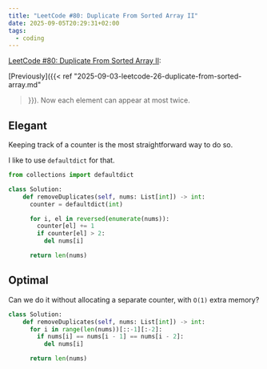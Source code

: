 ```yaml
---
title: "LeetCode #80: Duplicate From Sorted Array II"
date: 2025-09-05T20:29:31+02:00
tags:
  - coding
---
```


[LeetCode #80: Duplicate From Sorted Array II](https://leetcode.com/problems/remove-duplicates-from-sorted-array-ii/):

[Previously]({{< ref "2025-09-03-leetcode-26-duplicate-from-sorted-array.md"
>}}). Now each element can appear at most twice.

## Elegant

Keeping track of a counter is the most straightforward way to do so.

I like to use `defaultdict` for that.

```python
from collections import defaultdict

class Solution:
    def removeDuplicates(self, nums: List[int]) -> int:
      counter = defaultdict(int)

      for i, el in reversed(enumerate(nums)):
        counter[el] += 1
        if counter[el] > 2:
          del nums[i]

      return len(nums)
```

## Optimal

Can we do it without allocating a separate counter, with `O(1)` extra memory?

```python
class Solution:
    def removeDuplicates(self, nums: List[int]) -> int:
      for i in range(len(nums))[::-1][:-2]:
        if nums[i] == nums[i - 1] == nums[i - 2]:
          del nums[i]

      return len(nums)
```
